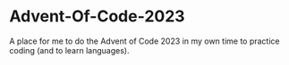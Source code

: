 # Advent-Of-Code-2023

A place for me to do the Advent of Code 2023 in my own time to practice coding (and to learn languages).